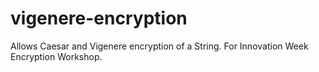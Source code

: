 # vigenere-encryption
Allows Caesar and Vigenere encryption of a String. For Innovation Week Encryption Workshop.
